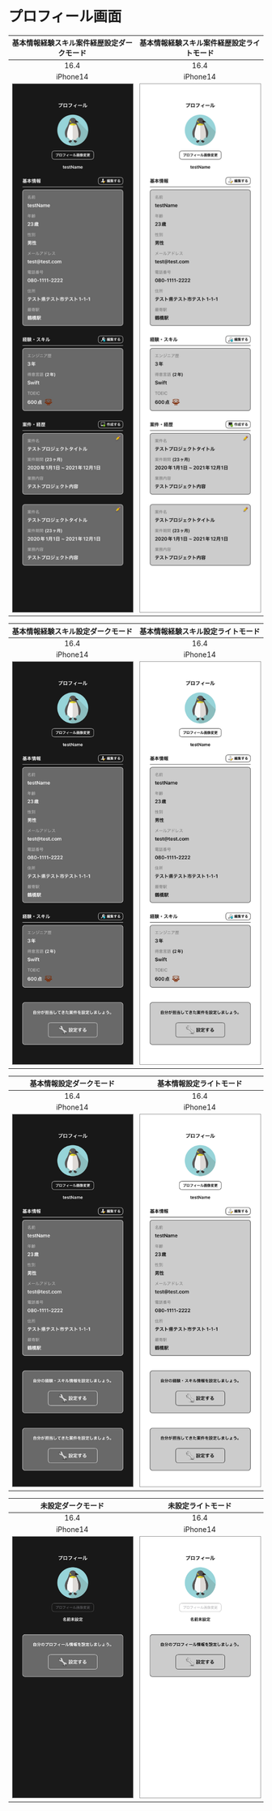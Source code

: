 # プロフィール画面

|基本情報経験スキル案件経歴設定ダークモード|基本情報経験スキル案件経歴設定ライトモード|
|:---:|:---:|
|16.4|16.4|
|iPhone14|iPhone14|
|<img src='../ReferenceImages_64/プロフィール画面/testProfileListViewController_基本情報_経験スキル_案件経歴設定_ダークモード_iPhone_16_4_390x844@3x.png' width='250' style='border: 1px solid #999' />|<img src='../ReferenceImages_64/プロフィール画面/testProfileListViewController_基本情報_経験スキル_案件経歴設定_ライトモード_iPhone_16_4_390x844@3x.png' width='250' style='border: 1px solid #999' />|

|基本情報経験スキル設定ダークモード|基本情報経験スキル設定ライトモード|
|:---:|:---:|
|16.4|16.4|
|iPhone14|iPhone14|
|<img src='../ReferenceImages_64/プロフィール画面/testProfileListViewController_基本情報_経験スキル設定_ダークモード_iPhone_16_4_390x844@3x.png' width='250' style='border: 1px solid #999' />|<img src='../ReferenceImages_64/プロフィール画面/testProfileListViewController_基本情報_経験スキル設定_ライトモード_iPhone_16_4_390x844@3x.png' width='250' style='border: 1px solid #999' />|

|基本情報設定ダークモード|基本情報設定ライトモード|
|:---:|:---:|
|16.4|16.4|
|iPhone14|iPhone14|
|<img src='../ReferenceImages_64/プロフィール画面/testProfileListViewController_基本情報設定_ダークモード_iPhone_16_4_390x844@3x.png' width='250' style='border: 1px solid #999' />|<img src='../ReferenceImages_64/プロフィール画面/testProfileListViewController_基本情報設定_ライトモード_iPhone_16_4_390x844@3x.png' width='250' style='border: 1px solid #999' />|

|未設定ダークモード|未設定ライトモード|
|:---:|:---:|
|16.4|16.4|
|iPhone14|iPhone14|
|<img src='../ReferenceImages_64/プロフィール画面/testProfileListViewController_未設定_ダークモード_iPhone_16_4_390x844@3x.png' width='250' style='border: 1px solid #999' />|<img src='../ReferenceImages_64/プロフィール画面/testProfileListViewController_未設定_ライトモード_iPhone_16_4_390x844@3x.png' width='250' style='border: 1px solid #999' />|

